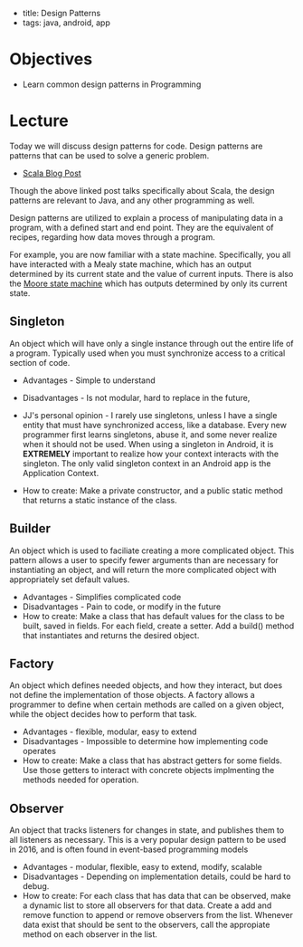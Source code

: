- title: Design Patterns
- tags: java, android, app

# Objectives
- Learn common design patterns in Programming


# Lecture
Today we will discuss design patterns for code. Design patterns are patterns that can be used to solve a generic problem.

- [Scala Blog Post](http://www.lihaoyi.com/post/OldDesignPatternsinScala.html)

Though the above linked post talks specifically about Scala, the design patterns are relevant to Java, and any other programming
as well.

Design patterns are utilized to explain a process of manipulating data in a program, with a defined start and end point. 
They are the equivalent of recipes, regarding how data moves through a program.

For example, you are now familiar with a state machine. Specifically, you all have interacted with a Mealy state machine, which
has an output determined by its current state and the value of current inputs. There is also the [Moore state machine](https://en.wikipedia.org/wiki/Moore_machine)
which has outputs determined by only its current state.

## Singleton
An object which will have only a single instance through out the entire life of a program. 
Typically used when you must synchronize access to a critical section of code.
* Advantages - Simple to understand
* Disadvantages - Is not modular, hard to replace in the future, 
* JJ's personal opinion - I rarely use singletons, unless I have a single entity that must have synchronized access, like a database.
  Every new programmer first learns singletons, abuse it, and some never realize when it should not be used.
  When using a singleton in Android, it is **EXTREMELY** important to realize how your context interacts with the singleton. The only 
  valid singleton context in an Android app is the Application Context. 
  
* How to create: Make a private constructor, and a public static method that returns a static instance of the class.

## Builder
An object which is used to faciliate creating a more complicated object. This pattern allows a user to specify fewer arguments than
are necessary for instantiating an object, and will return the more complicated object with appropriately set default values.
* Advantages - Simplifies complicated code
* Disadvantages - Pain to code, or modify in the future
* How to create: Make a class that has default values for the class to be built, saved in fields. For each field, create a setter.
Add a build() method that instantiates and returns the desired object.

## Factory
An object which defines needed objects, and how they interact, but does not define the implementation of those objects. A factory allows
a programmer to define when certain methods are called on a given object, while the object decides how to perform that task.
* Advantages - flexible, modular, easy to extend
* Disadvantages - Impossible to determine how implementing code operates
* How to create: Make a class that has abstract getters for some fields. Use those getters to interact with concrete objects implmenting
the methods needed for operation.

## Observer
An object that tracks listeners for changes in state, and publishes them to all listeners as necessary. This is a very popular design
pattern to be used in 2016, and is often found in event-based programming models
* Advantages - modular, flexible, easy to extend, modify, scalable
* Disadvantages - Depending on implementation details, could be hard to debug.
* How to create: For each class that has data that can be observed, make a dynamic list to store all observers for that data. 
  Create a add and remove function to append or remove observers from the list. Whenever data exist that should be sent to the observers,
  call the appropiate method on each observer in the list.

